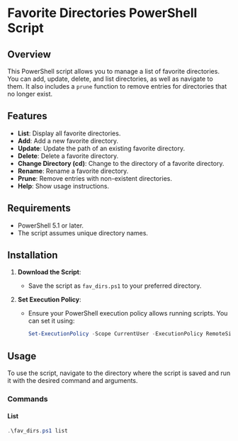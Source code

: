 # Favorite Directories PowerShell Script

## Overview

This PowerShell script allows you to manage a list of favorite directories. You can add, update, delete, and list directories, as well as navigate to them. It also includes a `prune` function to remove entries for directories that no longer exist.

## Features

- **List**: Display all favorite directories.
- **Add**: Add a new favorite directory.
- **Update**: Update the path of an existing favorite directory.
- **Delete**: Delete a favorite directory.
- **Change Directory (cd)**: Change to the directory of a favorite directory.
- **Rename**: Rename a favorite directory.
- **Prune**: Remove entries with non-existent directories.
- **Help**: Show usage instructions.

## Requirements

- PowerShell 5.1 or later.
- The script assumes unique directory names.

## Installation

1. **Download the Script**:
   - Save the script as `fav_dirs.ps1` to your preferred directory.

2. **Set Execution Policy**:
   - Ensure your PowerShell execution policy allows running scripts. You can set it using:
     ```powershell
     Set-ExecutionPolicy -Scope CurrentUser -ExecutionPolicy RemoteSigned
     ```

## Usage

To use the script, navigate to the directory where the script is saved and run it with the desired command and arguments.

### Commands

#### List

```powershell
.\fav_dirs.ps1 list
